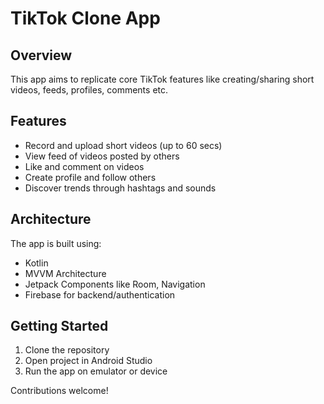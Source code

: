 <h1>TikTok Clone App</h1>

<h2>Overview</h2>

<p>This app aims to replicate core TikTok features like creating/sharing short videos, feeds, profiles, comments etc.</p>

<h2>Features</h2>

<ul>
  <li>Record and upload short videos (up to 60 secs)</li>
  <li>View feed of videos posted by others</li>
  <li>Like and comment on videos</li>
  <li>Create profile and follow others</li>
  <li>Discover trends through hashtags and sounds</li>
</ul> 

<h2>Architecture</h2>

<p>The app is built using:</p>

<ul>
  <li>Kotlin</li>
  <li>MVVM Architecture</li>
  <li>Jetpack Components like Room, Navigation</li>
  <li>Firebase for backend/authentication</li>
</ul>

<h2>Getting Started</h2>

<ol>
  <li>Clone the repository</li>
  <li>Open project in Android Studio</li>
  <li>Run the app on emulator or device</li>
</ol>

<p>Contributions welcome!</p>
